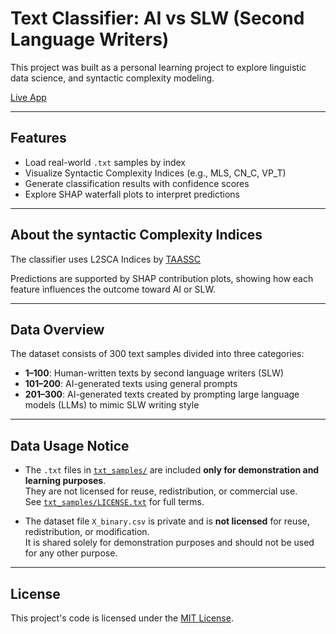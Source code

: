 # Text Classifier: AI vs SLW (Second Language Writers)
This project was built as a personal learning project to explore linguistic data science, and syntactic complexity modeling.

[Live App](https://text-classifier-cgjwcf54nng8fax4cuszie.streamlit.app/)

---

## Features

- Load real-world `.txt` samples by index
- Visualize Syntactic Complexity Indices (e.g., MLS, CN_C, VP_T)
- Generate classification results with confidence scores
- Explore SHAP waterfall plots to interpret predictions

---

## About the syntactic Complexity Indices

The classifier uses L2SCA Indices by [TAASSC](https://www.linguisticanalysistools.org/taassc.html/)

Predictions are supported by SHAP contribution plots, showing how each feature influences the outcome toward AI or SLW.

---

## Data Overview

The dataset consists of 300 text samples divided into three categories:
- **1–100**: Human-written texts by second language writers (SLW)
- **101–200**: AI-generated texts using general prompts
- **201–300**: AI-generated texts created by prompting large language models (LLMs) to mimic SLW writing style

---

## Data Usage Notice

- The `.txt` files in [`txt_samples/`](./txt_samples) are included **only for demonstration and learning purposes**.  
  They are not licensed for reuse, redistribution, or commercial use.  
  See [`txt_samples/LICENSE.txt`](./txt_samples/LICENSE.txt) for full terms.

- The dataset file `X_binary.csv` is private and is **not licensed** for reuse, redistribution, or modification.  
  It is shared solely for demonstration purposes and should not be used for any other purpose.

---

## License

This project's code is licensed under the [MIT License](./LICENSE).
